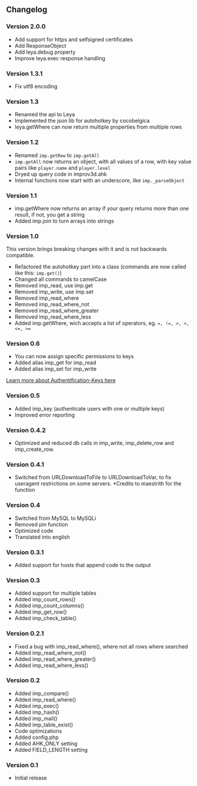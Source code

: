 ## Changelog
### Version 2.0.0
- Add support for https and selfsigned certificates
- Add ResponseObject
- Add leya.debug property
- Improve leya.exec response handling

### Version 1.3.1
- Fix utf8 encoding

### Version 1.3
- Renamed the api to Leya
- Implemented the json lib for autohotkey by cocobelgica
- leya.getWhere can now return multiple properties from multiple rows

### Version 1.2
- Renamed `imp.getRow` to `imp.getAll`
- `imp.getAll` now returns an object, with all values of a row, with key value pairs like `player.name` and `player.level`
- Dryed up query code in improv3d.ahk
- Internal functions now start with an underscore, like `imp._parseObject`

### Version 1.1
- imp.getWhere now returns an array if your query returns more than one result, if not, you get a string
- Added imp.join to turn arrays into strings

### Version 1.0
This version brings breaking changes with it and is not backwards compatible.

- Refactored the autohotkey part into a class (commands are now called like this: `imp.get()`)
- Changed all commands to camelCase
- Removed imp_read, use imp.get
- Removed imp_write, use imp.set
- Removed imp_read_where
- Removed imp_read_where_not
- Removed imp_read_where_greater
- Removed imp_read_where_less
- Added imp.getWhere, wich accepts a list of operators, eg. `=, !=, >, <, <=, >=`

### Version 0.6
- You can now assign specific permissions to keys
- Added alias imp_get for imp_read
- Added alias imp_set for imp_write

[Learn more about Authentification-Keys here](https://github.com/kevgk/leya/wiki/Authentification-Keys)

### Version 0.5
- Added imp_key (authenticate users with one or multiple keys)
- Improved error reporting

### Version 0.4.2
- Optimized and reduced db calls in imp_write, imp_delete_row and imp_create_row.

### Version 0.4.1
- Switched from URLDownloadToFile to URLDownloadToVar, to fix useragent restrictions on some servers.
*Credits to maestrith for the function

### Version 0.4
- Switched from MySQL to MySQLi
- Removed pin function
- Optimized code
- Translated into english

### Version 0.3.1
- Added support for hosts that append code to the output

### Version 0.3
- Added support for multiple tables
- Added imp_count_rows()
- Added imp_count_columns()
- Added imp_get_row()
- Added imp_check_table()

### Version 0.2.1
- Fixed a bug with imp_read_where(), where not all rows where searched
- Added imp_read_where_not()
- Added imp_read_where_greater()
- Added imp_read_where_less()

### Version 0.2
- Added imp_compare()
- Added imp_read_where()
- Added imp_exec()
- Added imp_hash()
- Added imp_mail()
- Added imp_table_exist()
- Code optimizations
- Added config.php
- Added AHK_ONLY setting
- Added FIELD_LENGTH setting

### Version 0.1
-  Initial release
